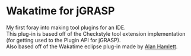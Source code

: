# Wakatime for jGRASP
My first foray into making tool plugins for an IDE.  
This plug-in is based off of the Checkstyle tool extension implementation (for getting used to the Plugin API for jGRASP).  
Also based off of the Wakatime eclipse plug-in made by [Alan Hamlett](https://github.com/wakatime/eclipse-wakatime/commits?author=alanhamlett).  
